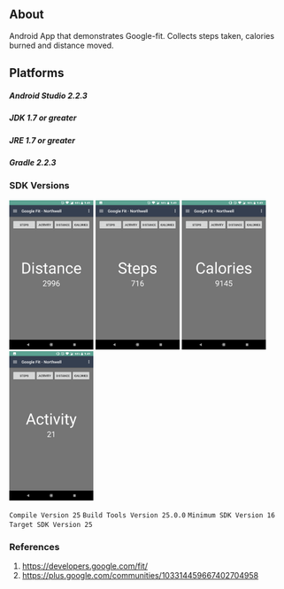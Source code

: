 
## About
Android App that demonstrates Google-fit. Collects steps taken, calories burned and distance moved.
## Platforms
##### Android Studio 2.2.3
##### JDK 1.7 or greater
##### JRE 1.7 or greater
##### Gradle 2.2.3
### SDK Versions

<img src="https://github.com/vaikzs/GoogleFit_POC/blob/master/Screenshot_20180405-134907.png" alt="Overall Process" height="270"> 
<img src="https://github.com/vaikzs/GoogleFit_POC/blob/master/Screenshot_20180405-134910.png" alt="Overall Process" height="270"> 
<img src="https://github.com/vaikzs/GoogleFit_POC/blob/master/Screenshot_20180405-134918.png" alt="Overall Process" height="270"> 
<img src="https://github.com/vaikzs/GoogleFit_POC/blob/master/Screenshot_20180405-134922.png" alt="Overall Process" height="270"> 

``
     Compile Version 25
``
``
     Build Tools Version 25.0.0
``
``
     Minimum SDK Version 16
``
``
     Target SDK Version 25
``

### References 
1. https://developers.google.com/fit/
2. https://plus.google.com/communities/103314459667402704958


